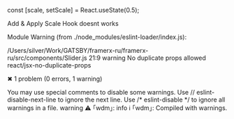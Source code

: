 const [scale, setScale] = React.useState(0.5);

Add & Apply Scale Hook
doesnt works

Module Warning (from ./node_modules/eslint-loader/index.js):

/Users/silver/Work/GATSBY/framerx-ru/framerx-ru/src/components/Slider.js
  21:9  warning  No duplicate props allowed  react/jsx-no-duplicate-props

✖ 1 problem (0 errors, 1 warning)


You may use special comments to disable some warnings.
Use // eslint-disable-next-line to ignore the next line.
Use /* eslint-disable */ to ignore all warnings in a file.
warning ⚠ ｢wdm｣: 
info ℹ ｢wdm｣: Compiled with warnings.